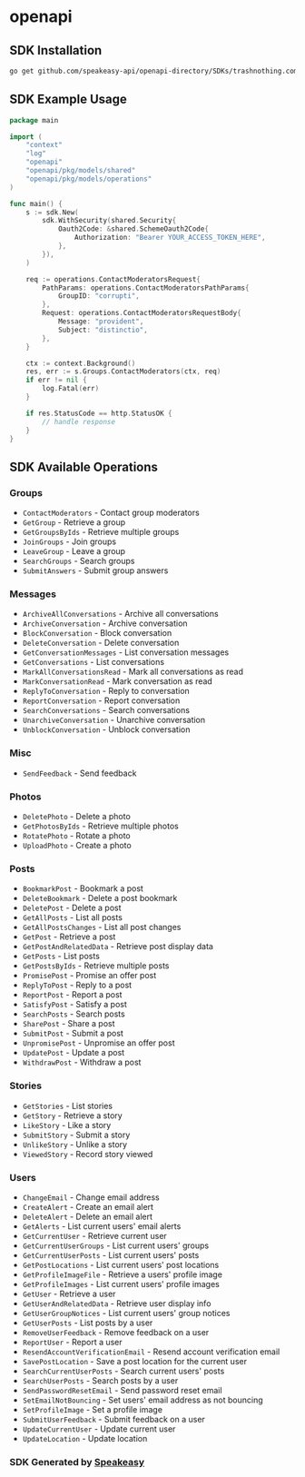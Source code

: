 # openapi

<!-- Start SDK Installation -->
## SDK Installation

```bash
go get github.com/speakeasy-api/openapi-directory/SDKs/trashnothing.com/1.3/go
```
<!-- End SDK Installation -->

## SDK Example Usage
<!-- Start SDK Example Usage -->
```go
package main

import (
    "context"
    "log"
    "openapi"
    "openapi/pkg/models/shared"
    "openapi/pkg/models/operations"
)

func main() {
    s := sdk.New(
        sdk.WithSecurity(shared.Security{
            Oauth2Code: &shared.SchemeOauth2Code{
                Authorization: "Bearer YOUR_ACCESS_TOKEN_HERE",
            },
        }),
    )

    req := operations.ContactModeratorsRequest{
        PathParams: operations.ContactModeratorsPathParams{
            GroupID: "corrupti",
        },
        Request: operations.ContactModeratorsRequestBody{
            Message: "provident",
            Subject: "distinctio",
        },
    }

    ctx := context.Background()
    res, err := s.Groups.ContactModerators(ctx, req)
    if err != nil {
        log.Fatal(err)
    }

    if res.StatusCode == http.StatusOK {
        // handle response
    }
}
```
<!-- End SDK Example Usage -->

<!-- Start SDK Available Operations -->
## SDK Available Operations


### Groups

* `ContactModerators` - Contact group moderators
* `GetGroup` - Retrieve a group
* `GetGroupsByIds` - Retrieve multiple groups
* `JoinGroups` - Join groups
* `LeaveGroup` - Leave a group
* `SearchGroups` - Search groups
* `SubmitAnswers` - Submit group answers

### Messages

* `ArchiveAllConversations` - Archive all conversations
* `ArchiveConversation` - Archive conversation
* `BlockConversation` - Block conversation
* `DeleteConversation` - Delete conversation
* `GetConversationMessages` - List conversation messages
* `GetConversations` - List conversations
* `MarkAllConversationsRead` - Mark all conversations as read
* `MarkConversationRead` - Mark conversation as read
* `ReplyToConversation` - Reply to conversation
* `ReportConversation` - Report conversation
* `SearchConversations` - Search conversations
* `UnarchiveConversation` - Unarchive conversation
* `UnblockConversation` - Unblock conversation

### Misc

* `SendFeedback` - Send feedback

### Photos

* `DeletePhoto` - Delete a photo
* `GetPhotosByIds` - Retrieve multiple photos
* `RotatePhoto` - Rotate a photo
* `UploadPhoto` - Create a photo

### Posts

* `BookmarkPost` - Bookmark a post
* `DeleteBookmark` - Delete a post bookmark
* `DeletePost` - Delete a post
* `GetAllPosts` - List all posts
* `GetAllPostsChanges` - List all post changes
* `GetPost` - Retrieve a post
* `GetPostAndRelatedData` - Retrieve post display data
* `GetPosts` - List posts
* `GetPostsByIds` - Retrieve multiple posts
* `PromisePost` - Promise an offer post
* `ReplyToPost` - Reply to a post
* `ReportPost` - Report a post
* `SatisfyPost` - Satisfy a post
* `SearchPosts` - Search posts
* `SharePost` - Share a post
* `SubmitPost` - Submit a post
* `UnpromisePost` - Unpromise an offer post
* `UpdatePost` - Update a post
* `WithdrawPost` - Withdraw a post

### Stories

* `GetStories` - List stories
* `GetStory` - Retrieve a story
* `LikeStory` - Like a story
* `SubmitStory` - Submit a story
* `UnlikeStory` - Unlike a story
* `ViewedStory` - Record story viewed

### Users

* `ChangeEmail` - Change email address
* `CreateAlert` - Create an email alert
* `DeleteAlert` - Delete an email alert
* `GetAlerts` - List current users' email alerts
* `GetCurrentUser` - Retrieve current user
* `GetCurrentUserGroups` - List current users' groups
* `GetCurrentUserPosts` - List current users' posts
* `GetPostLocations` - List current users' post locations
* `GetProfileImageFile` - Retrieve a users' profile image
* `GetProfileImages` - List current users' profile images
* `GetUser` - Retrieve a user
* `GetUserAndRelatedData` - Retrieve user display info
* `GetUserGroupNotices` - List current users' group notices
* `GetUserPosts` - List posts by a user
* `RemoveUserFeedback` - Remove feedback on a user
* `ReportUser` - Report a user
* `ResendAccountVerificationEmail` - Resend account verification email
* `SavePostLocation` - Save a post location for the current user
* `SearchCurrentUserPosts` - Search current users' posts
* `SearchUserPosts` - Search posts by a user
* `SendPasswordResetEmail` - Send password reset email
* `SetEmailNotBouncing` - Set users' email address as not bouncing
* `SetProfileImage` - Set a profile image
* `SubmitUserFeedback` - Submit feedback on a user
* `UpdateCurrentUser` - Update current user
* `UpdateLocation` - Update location
<!-- End SDK Available Operations -->

### SDK Generated by [Speakeasy](https://docs.speakeasyapi.dev/docs/using-speakeasy/client-sdks)
